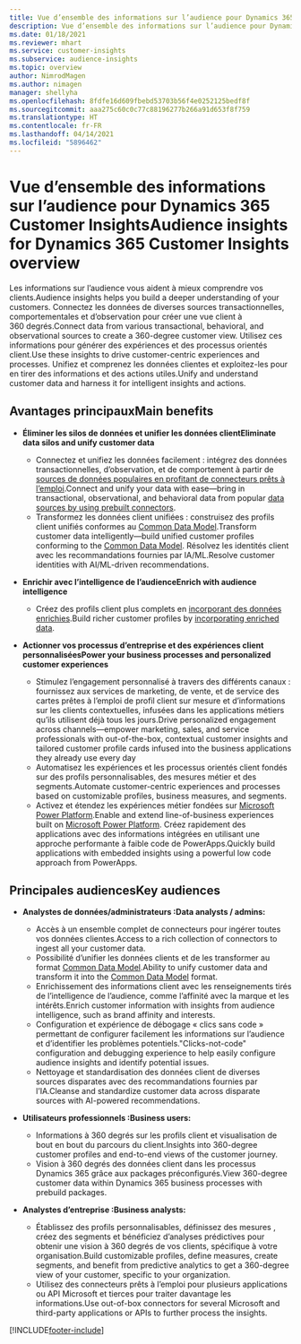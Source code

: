 ```yaml
---
title: Vue d’ensemble des informations sur l’audience pour Dynamics 365 Customer Insights
description: Vue d’ensemble des informations sur l’audience pour Dynamics 365 Customer Insights.
ms.date: 01/18/2021
ms.reviewer: mhart
ms.service: customer-insights
ms.subservice: audience-insights
ms.topic: overview
author: NimrodMagen
ms.author: nimagen
manager: shellyha
ms.openlocfilehash: 8fdfe16d609fbebd53703b56f4e0252125bedf8f
ms.sourcegitcommit: aaa275c60c0c77c88196277b266a91d653f8f759
ms.translationtype: HT
ms.contentlocale: fr-FR
ms.lasthandoff: 04/14/2021
ms.locfileid: "5896462"
---
```

# <a name="audience-insights-for-dynamics-365-customer-insights-overview"></a><span data-ttu-id="d3e0a-103">Vue d’ensemble des informations sur l’audience pour Dynamics 365 Customer Insights</span><span class="sxs-lookup"><span data-stu-id="d3e0a-103">Audience insights for Dynamics 365 Customer Insights overview</span></span>

<span data-ttu-id="d3e0a-104">Les informations sur l’audience vous aident à mieux comprendre vos clients.</span><span class="sxs-lookup"><span data-stu-id="d3e0a-104">Audience insights helps you build a deeper understanding of your customers.</span></span> <span data-ttu-id="d3e0a-105">Connectez les données de diverses sources transactionnelles, comportementales et d’observation pour créer une vue client à 360 degrés.</span><span class="sxs-lookup"><span data-stu-id="d3e0a-105">Connect data from various transactional, behavioral, and observational sources to create a 360-degree customer view.</span></span> <span data-ttu-id="d3e0a-106">Utilisez ces informations pour générer des expériences et des processus orientés client.</span><span class="sxs-lookup"><span data-stu-id="d3e0a-106">Use these insights to drive customer-centric experiences and processes.</span></span> <span data-ttu-id="d3e0a-107">Unifiez et comprenez les données clientes et exploitez-les pour en tirer des informations et des actions utiles.</span><span class="sxs-lookup"><span data-stu-id="d3e0a-107">Unify and understand customer data and harness it for intelligent insights and actions.</span></span>

## <a name="main-benefits"></a><span data-ttu-id="d3e0a-108">Avantages principaux</span><span class="sxs-lookup"><span data-stu-id="d3e0a-108">Main benefits</span></span> 

- <span data-ttu-id="d3e0a-109">**Éliminer les silos de données et unifier les données client**</span><span class="sxs-lookup"><span data-stu-id="d3e0a-109">**Eliminate data silos and unify customer data**</span></span>

  - <span data-ttu-id="d3e0a-110">Connectez et unifiez les données facilement : intégrez des données transactionnelles, d’observation, et de comportement à partir de [sources de données populaires en profitant de connecteurs prêts à l’emploi](data-sources.md).</span><span class="sxs-lookup"><span data-stu-id="d3e0a-110">Connect and unify your data with ease—bring in transactional, observational, and behavioral data from popular [data sources by using prebuilt connectors](data-sources.md).</span></span>
  - <span data-ttu-id="d3e0a-111">Transformez les données client unifiées : construisez des profils client unifiés conformes au [Common Data Model](/common-data-model/).</span><span class="sxs-lookup"><span data-stu-id="d3e0a-111">Transform customer data intelligently—build unified customer profiles conforming to the [Common Data Model](/common-data-model/).</span></span> <span data-ttu-id="d3e0a-112">Résolvez les identités client avec les recommandations fournies par IA/ML.</span><span class="sxs-lookup"><span data-stu-id="d3e0a-112">Resolve customer identities with AI/ML-driven recommendations.</span></span>

- <span data-ttu-id="d3e0a-113">**Enrichir avec l’intelligence de l’audience**</span><span class="sxs-lookup"><span data-stu-id="d3e0a-113">**Enrich with audience intelligence**</span></span>

  - <span data-ttu-id="d3e0a-114">Créez des profils client plus complets en [incorporant des données enrichies](enrichment-hub.md).</span><span class="sxs-lookup"><span data-stu-id="d3e0a-114">Build richer customer profiles by [incorporating enriched data](enrichment-hub.md).</span></span>  

- <span data-ttu-id="d3e0a-115">**Actionner vos processus d’entreprise et des expériences client personnalisées**</span><span class="sxs-lookup"><span data-stu-id="d3e0a-115">**Power your business processes and personalized customer experiences**</span></span>

  - <span data-ttu-id="d3e0a-116">Stimulez l’engagement personnalisé à travers des différents canaux : fournissez aux services de marketing, de vente, et de service des cartes prêtes à l’emploi de profil client sur mesure et d’informations sur les clients contextuelles, infusées dans les applications métiers qu’ils utilisent déjà tous les jours.</span><span class="sxs-lookup"><span data-stu-id="d3e0a-116">Drive personalized engagement across channels—empower marketing, sales, and service professionals with out-of-the-box, contextual customer insights and tailored customer profile cards infused into the business applications they already use every day</span></span>
  - <span data-ttu-id="d3e0a-117">Automatisez les expériences et les processus orientés client fondés sur des profils personnalisables, des mesures métier et des segments.</span><span class="sxs-lookup"><span data-stu-id="d3e0a-117">Automate customer-centric experiences and processes based on customizable profiles, business measures, and segments.</span></span>
  - <span data-ttu-id="d3e0a-118">Activez et étendez les expériences métier fondées sur [Microsoft Power Platform](https://powerplatform.microsoft.com/).</span><span class="sxs-lookup"><span data-stu-id="d3e0a-118">Enable and extend line-of-business experiences built on [Microsoft Power Platform](https://powerplatform.microsoft.com/).</span></span> <span data-ttu-id="d3e0a-119">Créez rapidement des applications avec des informations intégrées en utilisant une approche performante à faible code de PowerApps.</span><span class="sxs-lookup"><span data-stu-id="d3e0a-119">Quickly build applications with embedded insights using a powerful low code approach from PowerApps.</span></span>  

## <a name="key-audiences"></a><span data-ttu-id="d3e0a-120">Principales audiences</span><span class="sxs-lookup"><span data-stu-id="d3e0a-120">Key audiences</span></span>

- <span data-ttu-id="d3e0a-121">**Analystes de données/administrateurs :**</span><span class="sxs-lookup"><span data-stu-id="d3e0a-121">**Data analysts / admins:**</span></span>

  - <span data-ttu-id="d3e0a-122">Accès à un ensemble complet de connecteurs pour ingérer toutes vos données clientes.</span><span class="sxs-lookup"><span data-stu-id="d3e0a-122">Access to a rich collection of connectors to ingest all your customer data.</span></span>
  - <span data-ttu-id="d3e0a-123">Possibilité d’unifier les données clients et de les transformer au format [Common Data Model](/common-data-model/).</span><span class="sxs-lookup"><span data-stu-id="d3e0a-123">Ability to unify customer data and transform it into the [Common Data Model](/common-data-model/) format.</span></span>
  - <span data-ttu-id="d3e0a-124">Enrichissement des informations client avec les renseignements tirés de l’intelligence de l’audience, comme l’affinité avec la marque et les intérêts.</span><span class="sxs-lookup"><span data-stu-id="d3e0a-124">Enrich customer information with insights from audience intelligence, such as brand affinity and interests.</span></span>
  - <span data-ttu-id="d3e0a-125">Configuration et expérience de débogage « clics sans code » permettant de configurer facilement les informations sur l’audience et d’identifier les problèmes potentiels.</span><span class="sxs-lookup"><span data-stu-id="d3e0a-125">"Clicks-not-code" configuration and debugging experience to help easily configure audience insights and identify potential issues.</span></span>
  - <span data-ttu-id="d3e0a-126">Nettoyage et standardisation des données client de diverses sources disparates avec des recommandations fournies par l’IA.</span><span class="sxs-lookup"><span data-stu-id="d3e0a-126">Cleanse and standardize customer data across disparate sources with AI-powered recommendations.</span></span>  

- <span data-ttu-id="d3e0a-127">**Utilisateurs professionnels :**</span><span class="sxs-lookup"><span data-stu-id="d3e0a-127">**Business users:**</span></span>

  - <span data-ttu-id="d3e0a-128">Informations à 360 degrés sur les profils client et visualisation de bout en bout du parcours du client.</span><span class="sxs-lookup"><span data-stu-id="d3e0a-128">Insights into 360-degree customer profiles and end-to-end views of the customer journey.</span></span>
  - <span data-ttu-id="d3e0a-129">Vision à 360 degrés des données client dans les processus Dynamics 365 grâce aux packages préconfigurés.</span><span class="sxs-lookup"><span data-stu-id="d3e0a-129">View 360-degree customer data within Dynamics 365 business processes with prebuild packages.</span></span>

- <span data-ttu-id="d3e0a-130">**Analystes d’entreprise :**</span><span class="sxs-lookup"><span data-stu-id="d3e0a-130">**Business analysts:**</span></span>

  - <span data-ttu-id="d3e0a-131">Établissez des profils personnalisables, définissez des mesures , créez des segments et bénéficiez d’analyses prédictives pour obtenir une vision à 360 degrés de vos clients, spécifique à votre organisation.</span><span class="sxs-lookup"><span data-stu-id="d3e0a-131">Build customizable profiles, define measures, create segments, and benefit from predictive analytics to get a 360-degree view of your customer, specific to your organization.</span></span>  
  - <span data-ttu-id="d3e0a-132">Utilisez des connecteurs prêts à l’emploi pour plusieurs applications ou API Microsoft et tierces pour traiter davantage les informations.</span><span class="sxs-lookup"><span data-stu-id="d3e0a-132">Use out-of-box connectors for several Microsoft and third-party applications or APIs to further process the insights.</span></span>


[!INCLUDE[footer-include](../includes/footer-banner.md)]